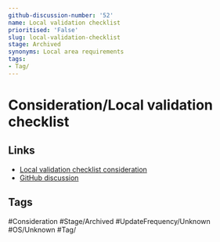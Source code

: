 ```yaml
---
github-discussion-number: '52'
name: Local validation checklist
prioritised: 'False'
slug: local-validation-checklist
stage: Archived
synonyms: Local area requirements
tags:
- Tag/
---
```


# Consideration/Local validation checklist



## Links

* [Local validation checklist consideration](https://design.planning.data.gov.uk/planning-consideration/local-validation-checklist)
* [GitHub discussion](https://github.com/digital-land/data-standards-backlog/discussions/52)

## Tags

#Consideration #Stage/Archived #UpdateFrequency/Unknown #OS/Unknown #Tag/